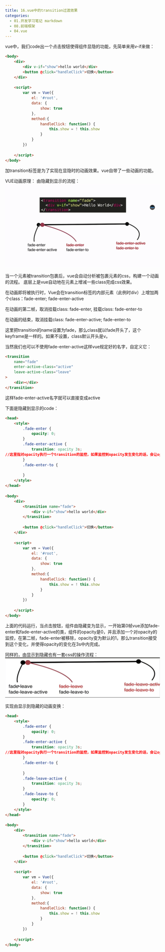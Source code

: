 ```yaml
---
title: 16.vue中的transition过渡效果
categories:
  - 01.开发学习笔记 markdown
  - 08.前端框架
  - 04.vue
---
```


vue中，我们code出一个点击按钮使得组件显隐的功能，先简单来用v-if来做：

```html
<body>
    <div>
        <div v-if="show">hello world</div>
        <button @click="handleClick">切换</button>
    </div>

    <script>
        var vm = Vue({
            el: '#root',
            data: {
                show: true
            },
            method:{
                handleClick: function() {
                    this.show = ! this.show
                }
            }
        })

    </script>
</body>
```



加transition标签是为了实现在显隐时的动画效果。vue自带了一些动画的功能。

VUE动画原理：
    由隐藏到显示的流程：
![IMG_1192](https://raw.githubusercontent.com/ayrikiya/pic-store/main/note/IMG_1192.png)

当一个元素被transition包裹后，vue会自动分析被包裹元素的css，构建一个动画的流程。
底层上是vue自动地在元素上增减一些class完成css效果。

在动画即将被执行时，Vue会在transition标签的内部元素（此例时div）上增加两个class：fade-enter; fade-enter-active

在动画的第二帧，取消挂载class: fade-enter, 挂载class: fade-enter-to

在动画的结束，取消挂载class: fade-enter-active; fade-enter-to


这里把transition的name设置为fade，那么class就以fade开头了，这个keyframe是一样的。如果不设置，class默认开头是v。

当然我们也可以不使用fade-enter-active这样vue规定好的名字，自定义它：
```html
<transition
    name="fade"
    enter-active-class="active"
    leave-active-class="leave"
>
    <div></div>
</transition>
```
这样fade-enter-active名字就可以直接变成active

下面是隐藏到显示的code：
```html
<head>
    <style>
        .fade-enter {
            opacity: 0;
        }
        .fade-enter-active {
            transition: opacity 3s;  
//这里指对opacity执行一个transition的监控，如果监控到opacity发生变化的话，会让opacity在3s中慢慢从0变化到相应的值
        }
        .fade-enter-to {

        }
    </style>
</head>

<body>
    <div>
        <transition name="fade">
            <div v-if="show">hello world</div>
        </transition>

        <button @click="handleClick">切换</button>
    </div>

    <script>
        var vm = Vue({
            el: '#root',
            data: {
                show: true
            },
            method:{
                handleClick: function() {
                    this.show = ! this.show
                }
            }
        })

    </script>
</body>
```

上面的代码运行，当点击按钮，组件由隐藏变为显示，一开始第0帧vue添加fade-enter和fade-enter-active的类，组件的opacity是0，并且添加一个对opacity的监控，在第二帧，fade-enter被移除，opacity变为默认的1，那么transition接受到这个变化，并使得opacity的变化在3s中内完成。

同样的，由显示到隐藏也有一套css的操作流程：
![截屏2020-08-26 下午9.30.08](https://raw.githubusercontent.com/ayrikiya/pic-store/main/note/%E6%88%AA%E5%B1%8F2020-08-26%20%E4%B8%8B%E5%8D%889.30.08.png)

实现由显示到隐藏的动画变换：
```html
<head>
    <style>
        .fade-enter {
            opacity: 0;
        }
        .fade-enter-active {
            transition: opacity 3s;  
//这里指对opacity执行一个transition的监控，如果监控到opacity发生变化的话，会让opacity在3s中慢慢从0变化到相应的值
        }
        .fade-enter-to {

        }
        .fade-leave-active {
            transition: opacity 3s;
        }
        .fade-leave-to {
            opacity: 0;
        }
    </style>
</head>

<body>
    <div>
        <transition name="fade">
            <div v-if="show">hello world</div>
        </transition>

        <button @click="handleClick">切换</button>
    </div>

    <script>
        var vm = Vue({
            el: '#root',
            data: {
                show: true
            },
            method:{
                handleClick: function() {
                    this.show = ! this.show
                }
            }
        })

    </script>
</body>
```